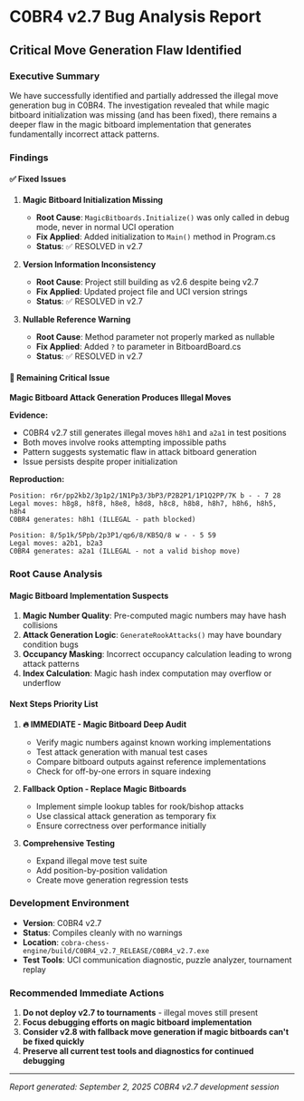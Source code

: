 # C0BR4 v2.7 Bug Analysis Report
## Critical Move Generation Flaw Identified

### Executive Summary
We have successfully identified and partially addressed the illegal move generation bug in C0BR4. The investigation revealed that while magic bitboard initialization was missing (and has been fixed), there remains a deeper flaw in the magic bitboard implementation that generates fundamentally incorrect attack patterns.

### Findings

#### ✅ Fixed Issues
1. **Magic Bitboard Initialization Missing** 
   - **Root Cause**: `MagicBitboards.Initialize()` was only called in debug mode, never in normal UCI operation
   - **Fix Applied**: Added initialization to `Main()` method in Program.cs
   - **Status**: ✅ RESOLVED in v2.7

2. **Version Information Inconsistency**
   - **Root Cause**: Project still building as v2.6 despite being v2.7
   - **Fix Applied**: Updated project file and UCI version strings
   - **Status**: ✅ RESOLVED in v2.7

3. **Nullable Reference Warning**
   - **Root Cause**: Method parameter not properly marked as nullable
   - **Fix Applied**: Added `?` to parameter in BitboardBoard.cs
   - **Status**: ✅ RESOLVED in v2.7

#### 🚨 Remaining Critical Issue
**Magic Bitboard Attack Generation Produces Illegal Moves**

**Evidence:**
- C0BR4 v2.7 still generates illegal moves `h8h1` and `a2a1` in test positions
- Both moves involve rooks attempting impossible paths
- Pattern suggests systematic flaw in attack bitboard generation
- Issue persists despite proper initialization

**Reproduction:**
```
Position: r6r/pp2kb2/3p1p2/1N1Pp3/3bP3/P2B2P1/1P1Q2PP/7K b - - 7 28
Legal moves: h8g8, h8f8, h8e8, h8d8, h8c8, h8b8, h8h7, h8h6, h8h5, h8h4
C0BR4 generates: h8h1 (ILLEGAL - path blocked)

Position: 8/5p1k/5Ppb/2p3P1/qp6/8/KB5Q/8 w - - 5 59  
Legal moves: a2b1, b2a3
C0BR4 generates: a2a1 (ILLEGAL - not a valid bishop move)
```

### Root Cause Analysis

#### Magic Bitboard Implementation Suspects
1. **Magic Number Quality**: Pre-computed magic numbers may have hash collisions
2. **Attack Generation Logic**: `GenerateRookAttacks()` may have boundary condition bugs  
3. **Occupancy Masking**: Incorrect occupancy calculation leading to wrong attack patterns
4. **Index Calculation**: Magic hash index computation may overflow or underflow

#### Next Steps Priority List

1. **🔥 IMMEDIATE - Magic Bitboard Deep Audit**
   - Verify magic numbers against known working implementations
   - Test attack generation with manual test cases
   - Compare bitboard outputs against reference implementations
   - Check for off-by-one errors in square indexing

2. **Fallback Option - Replace Magic Bitboards**
   - Implement simple lookup tables for rook/bishop attacks
   - Use classical attack generation as temporary fix
   - Ensure correctness over performance initially

3. **Comprehensive Testing**
   - Expand illegal move test suite
   - Add position-by-position validation
   - Create move generation regression tests

### Development Environment
- **Version**: C0BR4 v2.7 
- **Status**: Compiles cleanly with no warnings
- **Location**: `cobra-chess-engine/build/C0BR4_v2.7_RELEASE/C0BR4_v2.7.exe`
- **Test Tools**: UCI communication diagnostic, puzzle analyzer, tournament replay

### Recommended Immediate Actions
1. **Do not deploy v2.7 to tournaments** - illegal moves still present
2. **Focus debugging efforts on magic bitboard implementation**
3. **Consider v2.8 with fallback move generation if magic bitboards can't be fixed quickly**
4. **Preserve all current test tools and diagnostics for continued debugging**

---
*Report generated: September 2, 2025*
*C0BR4 v2.7 development session*
